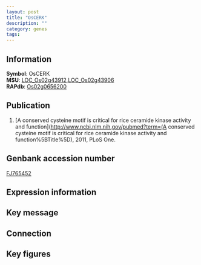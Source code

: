 ```yaml
---
layout: post
title: "OsCERK"
description: ""
category: genes
tags: 
---
```


## Information
__Symbol__: OsCERK  
__MSU__: [LOC_Os02g43912](http://rice.plantbiology.msu.edu/cgi-bin/ORF_infopage.cgi?orf=LOC_Os02g43912),[LOC_Os02g43906](http://rice.plantbiology.msu.edu/cgi-bin/ORF_infopage.cgi?orf=LOC_Os02g43906)  
__RAPdb__: [Os02g0656200](http://rapdb.dna.affrc.go.jp/viewer/gbrowse_details/irgsp1?name=Os02g0656200)  

## Publication
1. [A conserved cysteine motif is critical for rice ceramide kinase activity and function](http://www.ncbi.nlm.nih.gov/pubmed?term=(A conserved cysteine motif is critical for rice ceramide kinase activity and function%5BTitle%5D), 2011, PLoS One.

## Genbank accession number
[FJ765452](http://www.ncbi.nlm.nih.gov/nuccore/FJ765452)

## Expression information

## Key message

## Connection

## Key figures


